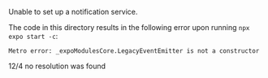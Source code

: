 Unable to set up a notification service.

The code in this directory results in the following error upon running `npx expo start -c`:

`Metro error: _expoModulesCore.LegacyEventEmitter is not a constructor`

12/4 no resolution was found